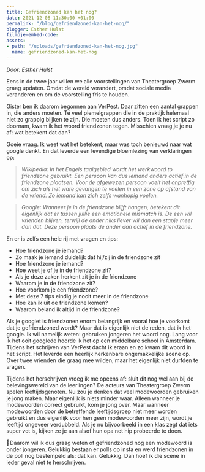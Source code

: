 ```yaml
---
title: Gefriendzoned kan het nog?
date: 2021-12-08 11:30:00 +01:00
permalink: "/blog/gefriendzoned-kan-het-nog/"
blogger: Esther Hulst
filmpje-embed-code: 
assets:
- path: "/uploads/gefriendzoned-kan-het-nog.jpg"
  name: gefriendzoned-kan-het-nog
---
```


*Door: Esther Hulst*

Eens in de twee jaar willen we alle voorstellingen van Theatergroep Zwerm graag updaten. Omdat de wereld verandert, omdat sociale media veranderen en om de voorstelling fris te houden.

Gister ben ik daarom begonnen aan VerPest. Daar zitten een aantal grappen in, die anders moeten. Té veel piemelgrappen die in de praktijk helemaal niet zo grappig blijken te zijn. Die moeten dus anders. Toen ik het script zo doornam, kwam ik het woord friendzonen tegen. Misschien vraag je je nu af: wat betekent dat dan?

Goeie vraag. Ik weet wat het betekent, maar was toch benieuwd naar wat google denkt. En dat leverde een levendige bloemlezing van verklaringen op:

> *Wikipedia: In het Engels taalgebied wordt het werkwoord to friendzone gebruikt. Een persoon kan dus iemand anders actief in de friendzone plaatsen. Voor de afgewezen persoon voelt het onprettig om zich als het ware gevangen te voelen in een zone op afstand van de vriend. Zo iemand kan zich zelfs wanhopig voelen.*

>*Google: Wanneer je in de friendzone blijft hangen, betekent dit eigenlijk dat er tussen jullie een emotionele mismatch is. De een wil vrienden blijven, terwijl de ander niks liever wil dan een stapje meer dan dat. Deze persoon plaats de ander dan actief in de friendzone.*

En er is zelfs een hele rij met vragen en tips:

* Hoe friendzone je iemand?
* Zo maak je iemand duidelijk dat hij/zij in de friendzone zit
* Hoe friendzone je iemand?
* Hoe weet je of je in de friendzone zit?
* Als je deze zaken herkent zit je in de friendzone
* Waarom je in de friendzone zit?
* Hoe voorkom je een friendzone?
* Met deze 7 tips eindig je nooit meer in de friendzone
* Hoe kan ik uit de friendzone komen?
* Waarom beland ik altijd in de friendzone?

Als je googlet is friendzonen enorm belangrijk en vooral hoe je voorkomt dat je gefriendzoned wordt? Maar dat is eigenlijk niet de reden, dat ik het google. Ik wil namelijk weten: gebruiken jongeren het woord nog. Lang voor ik het ooit googlede hoorde ik het op een middelbare school in Amsterdam. Tijdens het schrijven van VerPest dacht ik eraan en zo kwam dit woord in het script. Het leverde een heerlijk herkenbare ongemakkelijke scene op. Over twee vrienden die graag mee wilden, maar het eigenlijk niet durfden te vragen. 

Tijdens het herschrijven vroeg ik me opeens af: sluit dit nog wel aan bij de belevingswereld van de leerlingen? De acteurs van Theatergroep Zwerm spelen leeftijdsgenoten. Nu zou je denken dat veel modewoorden gebruiken je jong maken. Maar eigenlijk is niets minder waar. Alleen wanneer je modewoorden correct gebruikt, kom je jong over. Maar wanneer modewoorden door de betreffende leeftijdsgroep niet meer worden gebruikt en dus eigenlijk voor hen geen modewoorden meer zijn, wordt je leeftijd ongeveer verdubbeld. Als je nu bijvoorbeeld in een klas zegt dat iets super vet is, kijken ze je aan alsof hun opa net hip probeerde te doen.

Daarom wil ik dus graag weten of gefriendzoned nog een modewoord is onder jongeren. Gelukkig bestaan er polls op insta en werd friendzonen in de poll nog bestempeld als: dat kan. Gelukkig. Dan hoef ik die scène in ieder geval niet te herschrijven.
